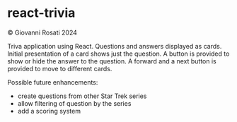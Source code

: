 # react-trivia

© Giovanni Rosati 2024

Triva application using React.
Questions and answers displayed as cards. Initial presentation of a card shows just the question.
A button is provided to show or hide the answer to the question.
A forward and a next button is provided to move to different cards.

Possible future enhancements:

- create questions from other Star Trek series
- allow filtering of question by the series
- add a scoring system
